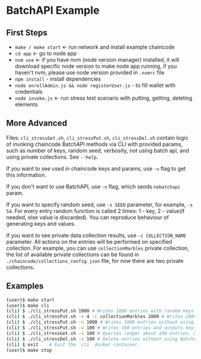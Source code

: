 # BatchAPI Example

## First Steps

- `make / make start` <- run network and install example chaincode
- `cd app` <- go to node app
- `nvm use` <- if you have nvm (node version manager) installed, it will download specific node version to make node app running, if you haven't nvm, please use node version provided in `.nvmrc` file
- `npm install` - install dependencies
- `node enrollAdmin.js && node registerUser.js` - to fill wallet with credentials
- `node invoke.js` <- run stress test scenario with putting, getting, deleting elements 

## More Advanced
Files: `cli_stressGet.sh`, `cli_stressPut.sh`, `cli_stressDel.sh` contain logic of invoking chaincode BatchAPI methods via CLI with provided params, such as number of keys, random seed, verbosity, not using batch api, and using private collections. See `--help`. 

If you want to see used in chaincode keys and params, use `-v` flag to get this information.   

If you don't want to use BatchAPI, use `-n` flag, which sends `nobatchapi` param. 

If you want to specify random seed, use `-s SEED` parameter, for example, `-s 54`. For every entry random function is called 2 times: 1 - key, 2 - value(if needed, else value is discarded). You can reproduce behaviour of generating keys and values. 

If you want to see private data collection results, use `-c COLLECTION_NAME` parameter. All actions on the entries will be performed on specified collection. For example, you can use `collectionMarbles` private collection, the list of available private collections can be found in `./chaincode/collections_config.json` file, for now there are two private collections. 

## Examples
```sh
(user)$ make start
(user)$ make cli
(cli) $ ./cli_stressPut.sh 1000 # Writes 1000 entries with random keys and values to the ledger
(cli) $ ./cli_stressPut.sh -s 4 -c collectionMarbles 2000 # Writes 2000 key/values to the private collection: `collectionMarbles` with rand seed
(cli) $ ./cli_stressPut.sh -n 1000 # Writes 1000 entries without using BatchAPI, for every entry PutState is called
(cli) $ ./cli_stressPut.sh -v 100 # Writes 100 entries and outputs keys
(cli) $ ./cli_stressGet.sh -v 100 # Queries ledger about 100 entries, which were written in previous request (if seed is same)
(cli) $ ./cli_stressDel.sh -n 100 # Delete entries without using BatchAPI
(cli) $ exit    # Exit the `cli` docker container
(user)$ make stop
```
